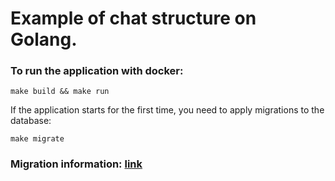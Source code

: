 # Example of chat structure on Golang.

### To run the application with docker:

```
make build && make run
```

If the application starts for the first time, you need to apply migrations to the database:

```
make migrate
```

### Migration information: [link](https://github.com/golang-migrate/migrate/tree/master/cmd/migrate)
